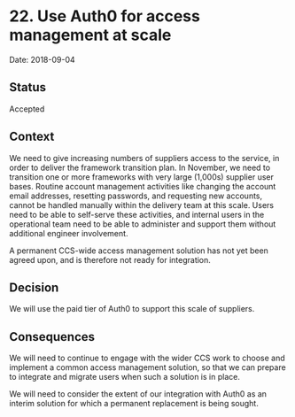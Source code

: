 # 22. Use Auth0 for access management at scale

Date: 2018-09-04

## Status

Accepted

## Context

We need to give increasing numbers of suppliers access to the service, in order to deliver the framework transition plan. In November, we need to transition one or more frameworks with very large (1,000s) supplier user bases. Routine account management activities like changing the account email addresses, resetting passwords, and requesting new accounts, cannot be handled manually within the delivery team at this scale. Users need to be able to self-serve these activities, and internal users in the operational team need to be able to administer and support them without additional engineer involvement.

A permanent CCS-wide access management solution has not yet been agreed upon, and is therefore not ready for integration.

## Decision

We will use the paid tier of Auth0 to support this scale of suppliers.

## Consequences
We will need to continue to engage with the wider CCS work to choose and implement a common access management solution, so that we can prepare to integrate and migrate users when such a solution is in place.

We will need to consider the extent of our integration with Auth0 as an interim solution for which a permanent replacement is being sought.
